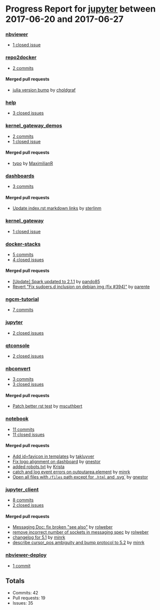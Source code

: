 # Progress Report for [jupyter](https://github.com/jupyter) between 2017-06-20 and 2017-06-27

### [nbviewer](https://github.com/jupyter/nbviewer)
-  [1 closed issue](https://github.com/jupyter/nbviewer/issues?utf8=%E2%9C%93&q=is%3Aissue%20closed%3A2017-06-20..2017-06-27)

### [repo2docker](https://github.com/jupyter/repo2docker)
-  [2 commits](https://github.com/jupyter/repo2docker/compare/master@%7B1497942000%7D...master@%7B1498546800%7D)

#### Merged pull requests
- [julia version bump](https://github.com/jupyter/repo2docker/pull/30) by [choldgraf](https://github.com/choldgraf)

### [help](https://github.com/jupyter/help)
-  [3 closed issues](https://github.com/jupyter/help/issues?utf8=%E2%9C%93&q=is%3Aissue%20closed%3A2017-06-20..2017-06-27)

### [kernel_gateway_demos](https://github.com/jupyter/kernel_gateway_demos)
-  [2 commits](https://github.com/jupyter/kernel_gateway_demos/compare/master@%7B1497942000%7D...master@%7B1498546800%7D)
-  [1 closed issue](https://github.com/jupyter/kernel_gateway_demos/issues?utf8=%E2%9C%93&q=is%3Aissue%20closed%3A2017-06-20..2017-06-27)

#### Merged pull requests
- [typo](https://github.com/jupyter/kernel_gateway_demos/pull/47) by [MaximilianR](https://github.com/MaximilianR)

### [dashboards](https://github.com/jupyter/dashboards)
-  [3 commits](https://github.com/jupyter/dashboards/compare/master@%7B1497942000%7D...master@%7B1498546800%7D)

#### Merged pull requests
- [Update index.rst markdown links](https://github.com/jupyter/dashboards/pull/296) by [sterlinm](https://github.com/sterlinm)

### [kernel_gateway](https://github.com/jupyter/kernel_gateway)
-  [1 closed issue](https://github.com/jupyter/kernel_gateway/issues?utf8=%E2%9C%93&q=is%3Aissue%20closed%3A2017-06-20..2017-06-27)

### [docker-stacks](https://github.com/jupyter/docker-stacks)
-  [5 commits](https://github.com/jupyter/docker-stacks/compare/master@%7B1497942000%7D...master@%7B1498546800%7D)
-  [4 closed issues](https://github.com/jupyter/docker-stacks/issues?utf8=%E2%9C%93&q=is%3Aissue%20closed%3A2017-06-20..2017-06-27)

#### Merged pull requests
- [[Update] Spark updated to 2.1.1](https://github.com/jupyter/docker-stacks/pull/404) by [pando85](https://github.com/pando85)
- [Revert "Fix sudoers.d inclusion on debian img (fix #394)"](https://github.com/jupyter/docker-stacks/pull/403) by [parente](https://github.com/parente)

### [ngcm-tutorial](https://github.com/jupyter/ngcm-tutorial)
-  [7 commits](https://github.com/jupyter/ngcm-tutorial/compare/master@%7B1497942000%7D...master@%7B1498546800%7D)

### [jupyter](https://github.com/jupyter/jupyter)
-  [2 closed issues](https://github.com/jupyter/jupyter/issues?utf8=%E2%9C%93&q=is%3Aissue%20closed%3A2017-06-20..2017-06-27)

### [qtconsole](https://github.com/jupyter/qtconsole)
-  [2 closed issues](https://github.com/jupyter/qtconsole/issues?utf8=%E2%9C%93&q=is%3Aissue%20closed%3A2017-06-20..2017-06-27)

### [nbconvert](https://github.com/jupyter/nbconvert)
-  [3 commits](https://github.com/jupyter/nbconvert/compare/master@%7B1497942000%7D...master@%7B1498546800%7D)
-  [3 closed issues](https://github.com/jupyter/nbconvert/issues?utf8=%E2%9C%93&q=is%3Aissue%20closed%3A2017-06-20..2017-06-27)

#### Merged pull requests
- [Patch better rst test](https://github.com/jupyter/nbconvert/pull/602) by [mscuthbert](https://github.com/mscuthbert)

### [notebook](https://github.com/jupyter/notebook)
-  [11 commits](https://github.com/jupyter/notebook/compare/master@%7B1497942000%7D...master@%7B1498546800%7D)
-  [11 closed issues](https://github.com/jupyter/notebook/issues?utf8=%E2%9C%93&q=is%3Aissue%20closed%3A2017-06-20..2017-06-27)

#### Merged pull requests
- [Add id=favicon in templates](https://github.com/jupyter/notebook/pull/2592) by [takluyver](https://github.com/takluyver)
- [Fix logo alignment on dashboard](https://github.com/jupyter/notebook/pull/2589) by [gnestor](https://github.com/gnestor)
- [added robots.txt](https://github.com/jupyter/notebook/pull/2579) by [Krista](https://github.com/Krista)
- [catch and log event errors on outputarea.element](https://github.com/jupyter/notebook/pull/2552) by [minrk](https://github.com/minrk)
- [Open all files with `/files` path except for `.html` and .svg`](https://github.com/jupyter/notebook/pull/2449) by [gnestor](https://github.com/gnestor)

### [jupyter_client](https://github.com/jupyter/jupyter_client)
-  [8 commits](https://github.com/jupyter/jupyter_client/compare/master@%7B1497942000%7D...master@%7B1498546800%7D)
-  [2 closed issues](https://github.com/jupyter/jupyter_client/issues?utf8=%E2%9C%93&q=is%3Aissue%20closed%3A2017-06-20..2017-06-27)

#### Merged pull requests
- [Messaging Doc: fix broken "see also"](https://github.com/jupyter/jupyter_client/pull/272) by [rolweber](https://github.com/rolweber)
- [remove incorrect number of sockets in messaging spec](https://github.com/jupyter/jupyter_client/pull/267) by [rolweber](https://github.com/rolweber)
- [changelog for 5.1](https://github.com/jupyter/jupyter_client/pull/265) by [minrk](https://github.com/minrk)
- [describe cursor_pos ambiguity and bump protocol to 5.2](https://github.com/jupyter/jupyter_client/pull/262) by [minrk](https://github.com/minrk)

### [nbviewer-deploy](https://github.com/jupyter/nbviewer-deploy)
-  [1 commit](https://github.com/jupyter/nbviewer-deploy/compare/master@%7B1497942000%7D...master@%7B1498546800%7D)

## Totals
- Commits: 42
- Pull requests: 19
- Issues: 35
